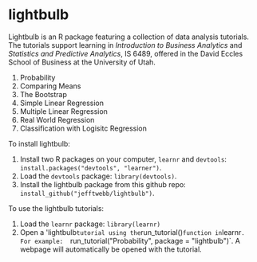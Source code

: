 # lightbulb
Lightbulb is an R package featuring a collection of data analysis tutorials.  The tutorials support learning in *Introduction to Business Analytics* and *Statistics and Predictive Analytics*, IS 6489, offered in the David Eccles School of Business at the University of Utah.

1. Probability
2. Comparing Means
3. The Bootstrap
4. Simple Linear Regression
5. Multiple Linear Regression
6. Real World Regression
7. Classification with Logisitc Regression

To install lightbulb:

1. Install two R packages on your computer, `learnr` and `devtools`: `install.packages("devtools", "learner")`. 
2. Load the `devtools` package: `library(devtools)`.
3. Install the lightbulb package from this github repo: `install_github("jefftwebb/lightbulb")`.  

To use the lightbulb tutorials:

1. Load the `learnr` package: `library(learnr)`
2. Open a 'lightbulb` tutorial using the `run_tutorial()` function in `learnr`.  For example:  `run_tutorial("Probability", package = "lightbulb")`. A webpage will automatically be opened with the tutorial.

